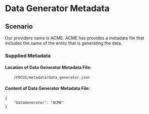 
# Data Generator Metadata

## Scenario

Our providers name is ACME. ACME has provides a metadata file that includes the name of the entity that is generating the data.

### Supplied Metadata

#### Location of Data Generator Metadata File: 
```
    /FOCUS/metadata/data_generator.json
```
#### Content of Data Generator Metadata File: 
```
{
    "DataGenerator": "ACME"
}
```


